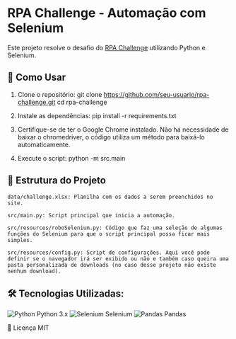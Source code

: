 # RPA Challenge - Automação com Selenium

Este projeto resolve o desafio do [RPA Challenge](https://www.rpachallenge.com/) utilizando Python e Selenium.

## 🚀 Como Usar
1. Clone o repositório:
git clone https://github.com/seu-usuario/rpa-challenge.git
cd rpa-challenge

2. Instale as dependências:
pip install -r requirements.txt

3. Certifique-se de ter o Google Chrome instalado. Não há necessidade de baixar o chromedriver, o código utiliza um método para baixá-lo automaticamente.

4. Execute o script:
python -m src.main


## 📂 Estrutura do Projeto
    data/challenge.xlsx: Planilha com os dados a serem preenchidos no site.

    src/main.py: Script principal que inicia a automação.

    src/resources/roboSelenium.py: Código que faz uma seleção de algumas funções do Selenium para que o script principal possa ficar mais simples.

    src/resources/config.py: Script de configurações. Aqui você pode definir se o navegador irá ser exibido ou não e também caso queira uma pasta personalizada de downloads (no caso desse projeto não existe nenhum download).


## 🛠️ Tecnologias Utilizadas:
<img alt="Python" src="https://img.shields.io/badge/Python-3776AB?style=flat&amp;logo=python&amp;logoColor=white">       Python 3.x
<img alt="Selenium" src="https://img.shields.io/badge/Selenium-43B02A?style=flat&amp;logo=selenium&amp;logoColor=white"> Selenium
<img alt="Pandas" src="https://img.shields.io/badge/Pandas-150458?style=flat&amp;logo=pandas&amp;logoColor=white">       Pandas

📜 Licença
MIT
